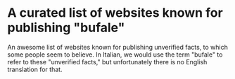 # A curated list of websites known for publishing "bufale"
An awesome list of websites known for publishing unverified facts, to which some people seem to believe. In Italian, we would use the term "bufale" to refer to these "unverified facts," but unfortunately there is no English translation for that.
